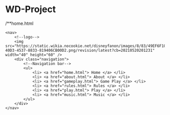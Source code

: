 # WD-Project

/**home.html

<!--Homepage-->
<!DOCTYPE html>
<html>
<head>
    <meta charset="utf-8" />
    <title></title>
    <!--background gif of the homepage-->
</head>
<body background="https://c.tenor.com/NTQ5ii61kOEAAAAC/amongus-amonguskaan.gif" style="background-size:cover">
    <!--code for linking css to html--><link rel="stylesheet" href="StyleSheet.css" />

    <nav>
        <!--logo-->
        <img src="https://static.wikia.nocookie.net/disneyfanon/images/8/83/49EF6F10-40D3-4537-8833-819406CB00D2.png/revision/latest?cb=20210520201231" width="40" height="60" />
        <div class="navigation">
            <!--Navigation bar-->
            <ul>
                <li> <a href="home.html"> Home </a> </li>
                <li> <a href="about.html"> About </a> </li>
                <li> <a href="gameplay.html"> Game Play </a> </li>
                <li> <a href="rules.html"> Rules </a> </li>
                <li> <a href="play.html"> Play </a> </li>
                <li> <a href="music.html"> Music </a> </li>
            </ul>
        </div>
    </nav>
</body>
</html>
